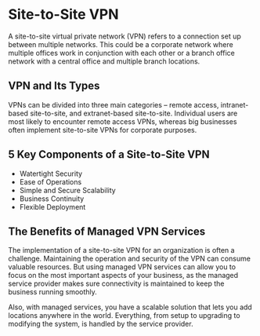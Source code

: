 #  Site-to-Site VPN
A site-to-site virtual private network (VPN) refers to a connection set up between multiple networks. This could be a corporate network where multiple offices work in conjunction with each other or a branch office network with a central office and multiple branch locations.

## VPN and Its Types
VPNs can be divided into three main categories – remote access, intranet-based site-to-site, and extranet-based site-to-site. Individual users are most likely to encounter remote access VPNs, whereas big businesses often implement site-to-site VPNs for corporate purposes.

## 5 Key Components of a Site-to-Site VPN
* Watertight Security
* Ease of Operations
* Simple and Secure Scalability
* Business Continuity
* Flexible Deployment

## The Benefits of Managed VPN Services

The implementation of a site-to-site VPN for an organization is often a challenge. Maintaining the operation and security of the VPN can consume valuable resources. But using managed VPN services can allow you to focus on the most important aspects of your business, as the managed service provider makes sure connectivity is maintained to keep the business running smoothly. 

Also, with managed services, you have a scalable solution that lets you add locations anywhere in the world. Everything, from setup to upgrading to modifying the system, is handled by the service provider.





